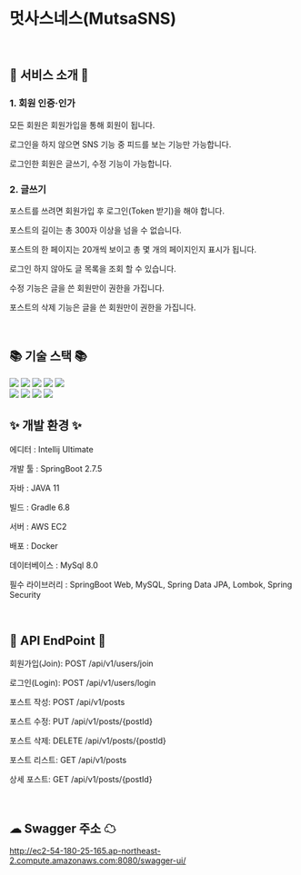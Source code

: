 

# 멋사스네스(MutsaSNS)
<br>

## 🌈 서비스 소개 🌈

### 1. 회원 인증·인가

모든 회원은 회원가입을 통해 회원이 됩니다.

로그인을 하지 않으면 SNS 기능 중 피드를 보는 기능만 가능합니다.

로그인한 회원은 글쓰기, 수정 기능이 가능합니다.

### 2. 글쓰기
포스트를 쓰려면 회원가입 후 로그인(Token 받기)을 해야 합니다.

포스트의 길이는 총 300자 이상을 넘을 수 없습니다.

포스트의 한 페이지는 20개씩 보이고 총 몇 개의 페이지인지 표시가 됩니다.

로그인 하지 않아도 글 목록을 조회 할 수 있습니다.

수정 기능은 글을 쓴 회원만이 권한을 가집니다.

포스트의 삭제 기능은 글을 쓴 회원만이 권한을 가집니다.

<br>

## 📚 기술 스택 📚

<img src="https://img.shields.io/badge/Java-007396?style=flat&logo=Conda-Forge&logoColor=white" />
<img src="https://img.shields.io/badge/Spring-6DB33F?style=flat&logo=Spring&logoColor=white" />
<img src="https://img.shields.io/badge/Spring Boot-6DB33F?style=flat&logo=Spring Boot&logoColor=white">
<img src="https://img.shields.io/badge/Spring Security-6DB33F?style=flat&logo=Spring Security&logoColor=white">
<img src="https://img.shields.io/badge/JSON Web Tokens-000000?style=flat&logo=JSON Web Tokens&logoColor=white" />
<br>
<img src="https://img.shields.io/badge/Amazon AWS-232F3E?style=flat&logo=Amazon AWS&logoColor=white" />
<img src="https://img.shields.io/badge/MySQL-4479A1?style=flat&logo=MySQL&logoColor=white" />
<img src="https://img.shields.io/badge/Linux-FCC624?style=flat&logo=Linux&logoColor=white" />
<img src="https://img.shields.io/badge/Dokcer-2496ED?style=flat&logo=Linux&logoColor=white" />

<br>

## ✨ 개발 환경 ✨

에디터 : Intellij Ultimate

개발 툴 : SpringBoot 2.7.5

자바 : JAVA 11

빌드 : Gradle 6.8

서버 : AWS EC2

배포 : Docker

데이터베이스 : MySql 8.0

필수 라이브러리 : SpringBoot Web, MySQL, Spring Data JPA, Lombok, Spring Security

<br>

## 🚩 API EndPoint 🚩

회원가입(Join): POST /api/v1/users/join

로그인(Login): POST /api/v1/users/login

포스트 작성: POST /api/v1/posts

포스트 수정: PUT /api/v1/posts/{postId}

포스트 삭제: DELETE /api/v1/posts/{postId}

포스트 리스트: GET /api/v1/posts

상세 포스트: GET /api/v1/posts/{postId}

<br>

## ☁ Swagger 주소 ☁

http://ec2-54-180-25-165.ap-northeast-2.compute.amazonaws.com:8080/swagger-ui/ 

